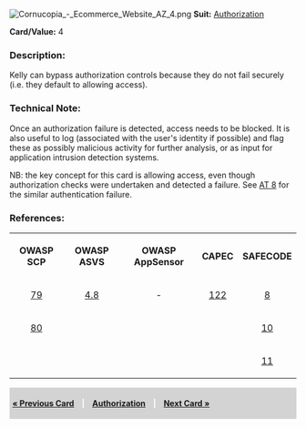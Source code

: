 ![Cornucopia_-_Ecommerce_Website_AZ_4.png](Cornucopia_-_Ecommerce_Website_AZ_4.png
"Cornucopia_-_Ecommerce_Website_AZ_4.png") **Suit:**
[Authorization](Cornucopia_-_Ecommerce_Website_-_AZ "wikilink")

**Card/Value:** 4

### Description:

Kelly can bypass authorization controls because they do not fail
securely (i.e. they default to allowing access).

### Technical Note:

Once an authorization failure is detected, access needs to be blocked.
It is also useful to log (associated with the user's identity if
possible) and flag these as possibly malicious activity for further
analysis, or as input for application intrusion detection systems.

NB: the key concept for this card is allowing access, even though
authorization checks were undertaken and detected a failure. See [AT
8](Cornucopia_-_Ecommerce_Website_-_AT_8 "wikilink") for the similar
authentication failure.

### References:

<table class="wikitable" style="text-align:center;">

<tr>

<th>

OWASP SCP

</th>

<th>

OWASP ASVS

</th>

<th>

OWASP AppSensor

</th>

<th>

CAPEC

</th>

<th>

SAFECODE

</th>

</tr>

<tr>

<td>

[79](OWASP_Secure_Coding_Practices_Checklist#79 "wikilink")

</td>

<td>

[4.8](OWASP_Application_Security_Verification_Standard#4.8 "wikilink")

</td>

<td>

\-

</td>

<td>

[122](https://capec.mitre.org/data/definitions/122.html)

</td>

<td>

[8](SAFECode_Practical_Security_Stories#8 "wikilink")

</td>

</tr>

<tr>

<td>

[80](OWASP_Secure_Coding_Practices_Checklist#80 "wikilink")

</td>

<td>

</td>

<td>

</td>

<td>

</td>

<td>

[10](SAFECode_Practical_Security_Stories#10 "wikilink")

</td>

</tr>

<tr>

<td>

</td>

<td>

</td>

<td>

</td>

<td>

</td>

<td>

[11](SAFECode_Practical_Security_Stories#11 "wikilink")

</td>

</tr>

</table>

<div style="padding:5px;background:LightGray;color:White;font-weight:bold;">

[« Previous Card](Cornucopia_-_Ecommerce_Website_-_AZ_3 "wikilink")
<span style="padding-left:10px;padding-right:10px;"> |</span>
[Authorization](Cornucopia_-_Ecommerce_Website_-_AZ "wikilink")
<span style="padding-left:10px;padding-right:10px;"> |</span> [Next Card
»](Cornucopia_-_Ecommerce_Website_-_AZ_5 "wikilink")

</div>